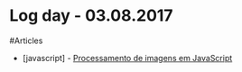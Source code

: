 # Log day - 03.08.2017

#Articles
- [javascript] - [Processamento de imagens em JavaScript](https://imasters.com.br/front-end/javascript/processamento-de-imagens-em-javascript/)
